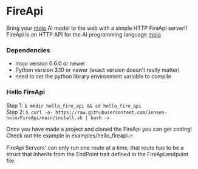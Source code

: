 # FireApi

Bring your [mojo]() AI model to the web with a simple HTTP FireApi server!!
FireApi is an HTTP API for the AI programming language [mojo]()

### Dependencies
 - mojo version 0.6.0 or newer
 - Python version 3.10 or newer (exact version doesn't really matter)
 - need to set the python library environment variable to compile

### Hello FireApi
Step 1: `$ mkdir hello_fire_api && cd hello_fire_api` <br>
Step 2: `$ curl -o- https://raw.githubusercontent.com/Jensen-holm/FireApi/main/install.sh | bash -x`

Once you have made a project and cloned the FireApi you can get coding! Check out hte example in examples/hello_fireapi.🔥


FireApi Servers' can only run one route at a time, that route has to be a struct that inherits from the EndPoint
trait defined in the FireApi.endpoint file.
